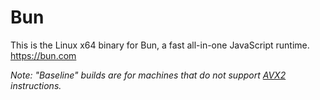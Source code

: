 # Bun

This is the Linux x64 binary for Bun, a fast all-in-one JavaScript runtime. https://bun.com

_Note: "Baseline" builds are for machines that do not support [AVX2](https://en.wikipedia.org/wiki/Advanced_Vector_Extensions) instructions._
